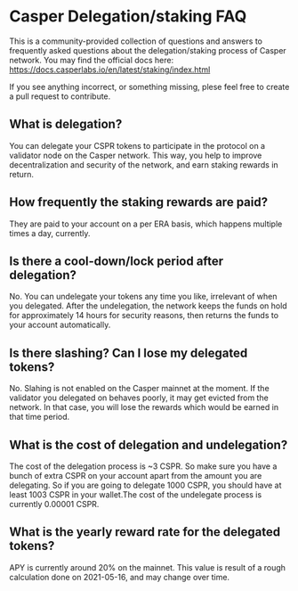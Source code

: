 # Casper Delegation/staking FAQ

This is a community-provided collection of questions and answers to frequently asked questions about the delegation/staking process of Casper network. You may find the official docs here: https://docs.casperlabs.io/en/latest/staking/index.html

If you see anything incorrect, or something missing, plese feel free to create a pull request to contribute.

## What is delegation?
You can delegate your CSPR tokens to participate in the protocol on a validator node on the Casper network. This way, you help to improve decentralization and security of the network, and earn staking rewards in return.

## How frequently the staking rewards are paid?
They are paid to your account on a per ERA basis, which happens multiple times a day, currently.

## Is there a cool-down/lock period after delegation?
No. You can undelegate your tokens any time you like, irrelevant of when you delegated. After the undelegation, the network keeps the funds on hold for approximately 14 hours for security reasons, then returns the funds to your account automatically.

## Is there slashing? Can I lose my delegated tokens?
No. Slahing is not enabled on the Casper mainnet at the moment. If the validator you delegated on behaves poorly, it may get evicted from the network. In that case, you will lose the rewards which would be earned in that time period.

## What is the cost of delegation and undelegation?
The cost of the delegation process is ~3 CSPR. So make sure you have a bunch of extra CSPR on your account apart from the amount you are delegating. So if you are going to delegate 1000 CSPR, you should have at least 1003 CSPR in your wallet.The cost of the undelegate process is currently 0.00001 CSPR.

## What is the yearly reward rate for the delegated tokens?
APY is currently around 20% on the mainnet. This value is result of a rough calculation done on 2021-05-16, and may change over time.
